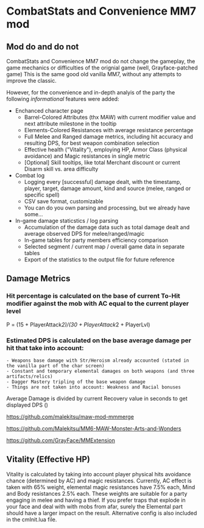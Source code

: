 # CombatStats and Convenience MM7 mod

## Mod do and do not
CombatStats and Convenience MM7 mod do not change the gameplay, the game mechanics or difficulties of the orignial game (well, Grayface-patched game)
This is the same good old vanilla MM7, without any attempts to improve the classic.

However, for the convenience and in-depth analyis of the party the following *informational* features were added:

- Enchanced character page
    - Barrel-Colored Attributes (thx MAW) with current modifier value and next attribute milestone in the tooltip
    - Elements-Colored Resistances with average resistance percentage
    - Full Melee and Ranged damage metrics, including hit accuracy and resulting DPS, for best weapon combination selection
    - Effective health ("Vitality"), employing HP, Armor Class (physical avoidance) and Magic resistances in single metric
    - [Optional] Skill tooltips, like total Merchant discount or current Disarm skill vs. area difficulty
- Combat log
    - Logging every [successful] damage dealt, with the timestamp, player, target, damage amount, kind and source (melee, ranged or specific spell)
    - CSV save format, customizable
    - You can do you own parsing and processing, but we already have some...
- In-game damage staticstics / log parsing
    - Accumulation of the damage data such as total damage dealt and average observed DPS for melee/ranged/magic
    - In-game tables for party members efficiency comparison
    - Selected segment / current map / overall game data in separate tables
    - Export of the statistics to the output file for future reference



## Damage Metrics

### Hit percentage is calculated on the base of current To-Hit modifier against the mob with AC equal to the current player level
 P = (15 + PlayerAttack*2)/(30 + PlayerAttack*2 + PlayerLvl)

### Estimated DPS is calculated on the base average damage per hit that take into account:
    - Weapons base damage with Str/Heroism already accounted (stated in the vanilla part of the char screen)
    - Constant and temporary elemental damages on both weapons (and three artifacts/relics)
    - Dagger Mastery tripling of the base weapon damage
    - Things are not taken into account: Weakness and Racial bonuses
Average Damage is divided by current Recovery value in seconds to get displayed DPS ()

https://github.com/malekitsu/maw-mod-mmmerge

https://github.com/Malekitsu/MM6-MAW-Monster-Arts-and-Wonders

https://github.com/GrayFace/MMExtension

## Vitality (Effective HP)
Vitality is calculated by taking into account player physical hits avoidance chance (determined by AC) and magic resistances. 
Currently, AC effect is taken with 65% weight, elemental magic resistances have 7.5% each, Mind and Body resistances 2.5% each. These weights are suitable for a party engaging in melee and having a thief.
If you prefer traps that explode in your face and deal with with mobs from afar, surely the Elemental part should have a larger impact on the result. Alternative config is also included in the cmInit.lua file.  
